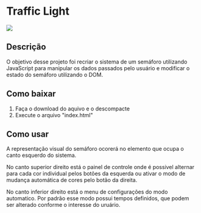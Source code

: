# Traffic Light

<img src="https://imgur.com/1VpctL7.jpg">

## Descrição

O objetivo desse projeto foi recriar o sistema de um semáforo utilizando JavaScript para manipular os dados passados pelo usuário e modificar o estado do semáforo utilizando o DOM.

## Como baixar

1) Faça o download do aquivo e o descompacte 
2) Execute o arquivo "index.html"

## Como usar

A representação visual do semáforo ocorerá no elemento que ocupa o canto esquerdo do sistema.

No canto superior direito está o painel de controle onde é possivel alternar para cada cor individual pelos botões da esquerda ou ativar o modo de mudança automática de cores pelo botão da direita.

No canto inferior direito está o menu de configurações do modo automatico. Por padrão esse modo possui tempos definidos, que podem ser alterado conforme o interesse do uruário.
